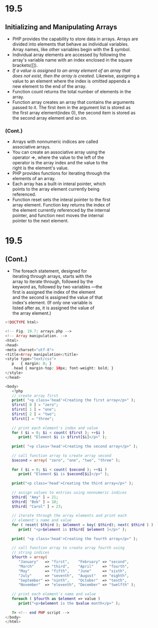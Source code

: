 # 19.5
## Initializing and Manipulating Arrays

<ul>
  <li>PHP provides the capability to store data in arrays. Arrays are
      </br>divided into elements that behave as individual variables.
      </br>Array names, like other variables begin with the $ symbol.</li>
  <li>Individual array elements are accessed by following the
    </br>array's variable name with an index enclosed in the square
    </br>brackets([]).</li>
  <li><i>If a value is assigned to an array element of an array that
    </br>does not exist, then the array is created.</i> Likewise, assigning a
    </br>value to an element where the index is omitted appends a
    </br>new element to the end of the array.</li>
  <li>Function count returns the total number of elements in the
    </br>array.</li>
  <li>Function array creates an array that contains the arguments
    </br>passed to it. The first item in the argument list is stored as
    </br> the first array element(index 0), the second item is stored as 
    </br>the second array element and so on.</li>
</ul>

### (Cont.)

<ul>
  <li>Arrays with nonnumeric indices are called
    </br>associative arrays.</li>
  <li>You can create an associative array using the
    </br>operator =>, where the value to the left of the
    </br>operator is the array index and the value to the
    </br>right is the element's value.</li>
  <li>PHP provides functions for iterating through the
    </br>elements of an array.</li>
  <li>Each array has a built-in interal pointer, which
    </br>points to the array element currently being
    </br>referenced.</li>
  <li>Function reset sets the interal pointer to the first
    </br>array element. Function key returns the index of
    </br>the element currently referenced by the internal
    </br>pointer, and function next moves the internal
    </br>pointer to the next element.</li>
</ul>

# 19.5
## (Cont.)

<ul>
  <li>The foreach statement, designed for
  </br>iterating through arrays, starts with the
  </br>array to iterate through, followed by the
  </br>keyword as, followed by two variables &#8212;the 
  </br>first is assigned the index of the element
  </br>and the second is assigned the value of that
  </br>index's element. (If only one variable is
  </br>listed after as, it is assigned the value of
  </br>the array element.)</li>
</ul>

``` php
<!DOCTYPE html>

<!-- Fig. 19.7: arrays.php -->
<!-- Array manipulation. -->
<html>
<head>
<meta charset="utf-8">
<title>Array manipulation</title>
<style type="text/css">
   p   { margin: 0; }
   .head { margin-top: 10px; font-weight: bold; }
</style>
</head>

<body>
   <?php
   // create array first
   print( "<p class='head'>Creating the first array</p>" );
   $first[ 0 ] = "zero";
   $first[ 1 ] = "one";
   $first[ 2 ] = "two";
   $first[] = "three";
   
   // print each element's index and value
   for ( $i = 0; $i < count( $first ); ++$i )
      print( "Element $i is $first[$i]</p>" );
   
   print( "<p class='head'>Creating the second array</p>" );
   
   // call function array to create array second
   $second = array( "zero", "one", "two", "three" );
   
   for ( $i = 0; $i < count( $second ); ++$i )
      print( "Element $i is $second[$i]</p>" );
      
   print("<p class='head'>Creating the third array</p>" );
   
   // assign values to entries using nonnumeric indices
   $third[ "Amy" ] = 21;
   $third[ "Bob" ] = 18;
   $third[ "Carol" ] = 23;
   
   // iterate through the array elements and print each
   // element's name and value
   for ( reset( $third ); $element = key( $third); next( $third ) )
      print( "<p>$element is $third[ $element ]</p>" );
   
   print( "<p class='head'>Creating the fourth array</p>" );
   
   // call function array to create array fourth using
   // string indices
   $fourth = array(
      "January"   => "first",    "February" => "second",
      "March"     => "third",    "April"    => "fourth",
      "May"       => "fifth",    "June"     => "sixth",
      "July"      => "seventh",  "August"   => "eighth",
      "September" => "ninth",    "October"  => "tenth",
      "November"  => "eleventh", "December" => "twelfth" );
      
   // print each element's name and value
   foreach ( $fourth as $element => value )
      print("<p>$element is the $value month</p>" );
   
   ?> <!-- end PHP script -->
</body>
</html>
```

